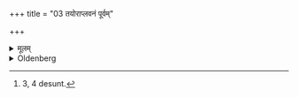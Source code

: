 +++
title = "03 तयोराप्लवनं पूर्वम्"

+++

<details><summary>मूलम्</summary>

तयोराप्लवनं पूर्वम् ३
</details>

<details><summary>Oldenberg</summary>

3 [^fn_988]. Of these two (acts the taking of) the bath comes first.

[^fn_988]: 3, 4 desunt.
</details>
